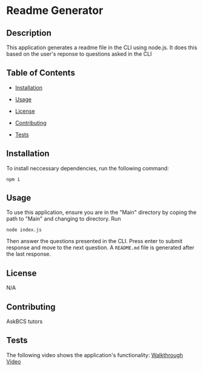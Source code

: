 # Readme Generator

  ## Description

  This application generates a readme file in the CLI using node.js. It does this based on the user's reponse to questions asked in the CLI

  ## Table of Contents

  * [Installation](#installation)

  * [Usage](#usage)

  * [License](#license)

  * [Contributing](#contributing)
  
  * [Tests](#tests)
  
  
  ## Installation
  
  To install neccessary dependencies, run the following command:
  
  ```
  npm i
  ```

  ## Usage 

  To use this application, ensure you are in the "Main" directory by coping the path to "Main" and changing to directory. Run  
  ```
  node index.js 
   ```
  Then answer the questions presented in the CLI. Press enter to submit response and move to the next question. A ```README.md``` file is generated after the last response.

  ## License

  N/A

  ## Contributing

  AskBCS tutors


  ## Tests

 The following video shows the application's functionality:
 [Walkthrough Video](https://drive.google.com/file/d/1vTIxaEmBjWnNhCRMpnRtXxKReEmX2RmP/view)